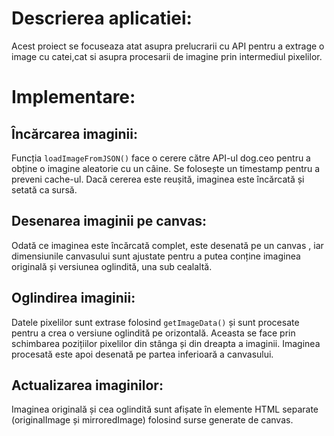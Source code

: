 # Descrierea aplicatiei:

Acest proiect se focuseaza atat asupra prelucrarii cu API pentru a extrage o image cu catei,cat si asupra procesarii de imagine prin intermediul pixelilor.

# Implementare:

## Încărcarea imaginii:

Funcția `loadImageFromJSON()` face o cerere către API-ul dog.ceo pentru a obține o imagine aleatorie cu un câine. Se folosește un timestamp pentru a preveni cache-ul.
Dacă cererea este reușită, imaginea este încărcată și setată ca sursă.

## Desenarea imaginii pe canvas:

Odată ce imaginea este încărcată complet, este desenată pe un canvas , iar dimensiunile canvasului sunt ajustate pentru a putea conține imaginea originală și versiunea oglindită, una sub cealaltă.

## Oglindirea imaginii:

Datele pixelilor sunt extrase folosind `getImageData()` și sunt procesate pentru a crea o versiune oglindită pe orizontală. Aceasta se face prin schimbarea pozițiilor pixelilor din stânga și din dreapta a imaginii.
Imaginea procesată este apoi desenată pe partea inferioară a canvasului.

## Actualizarea imaginilor:

Imaginea originală și cea oglindită sunt afișate în elemente HTML separate (originalImage și mirroredImage) folosind surse generate de canvas.
